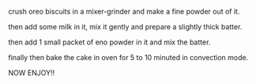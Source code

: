 crush oreo biscuits in a mixer-grinder and make a fine powder out of it.

then add some milk in it, mix it gently and prepare a slightly thick batter.

then add 1 small packet of eno powder in it and mix the batter.

finally then bake the cake in oven for 5 to 10 minuted in convection mode.

NOW ENJOY!!

